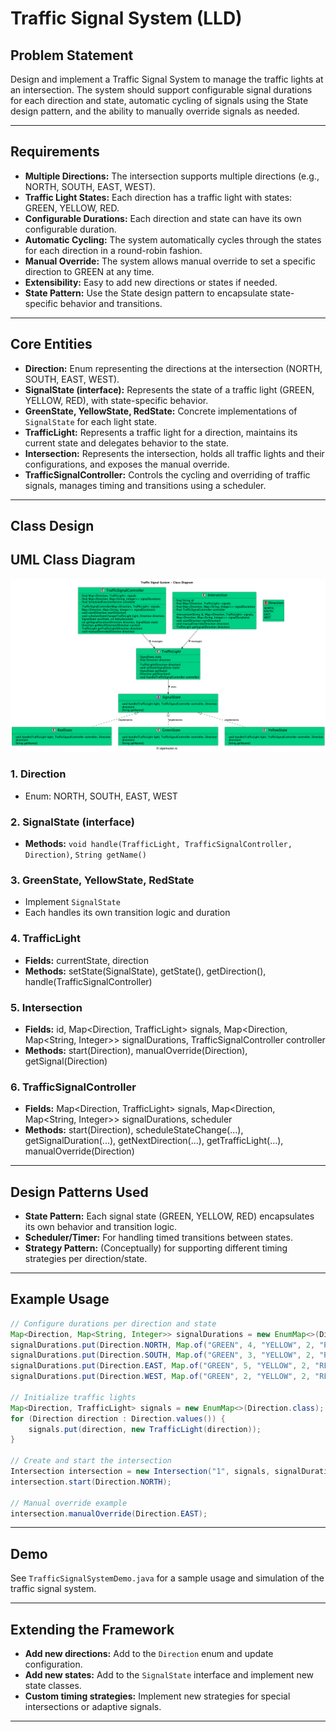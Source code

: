 # Traffic Signal System (LLD)

## Problem Statement

Design and implement a Traffic Signal System to manage the traffic lights at an intersection. The system should support configurable signal durations for each direction and state, automatic cycling of signals using the State design pattern, and the ability to manually override signals as needed.

---

## Requirements

- **Multiple Directions:** The intersection supports multiple directions (e.g., NORTH, SOUTH, EAST, WEST).
- **Traffic Light States:** Each direction has a traffic light with states: GREEN, YELLOW, RED.
- **Configurable Durations:** Each direction and state can have its own configurable duration.
- **Automatic Cycling:** The system automatically cycles through the states for each direction in a round-robin fashion.
- **Manual Override:** The system allows manual override to set a specific direction to GREEN at any time.
- **Extensibility:** Easy to add new directions or states if needed.
- **State Pattern:** Use the State design pattern to encapsulate state-specific behavior and transitions.

---

## Core Entities

- **Direction:** Enum representing the directions at the intersection (NORTH, SOUTH, EAST, WEST).
- **SignalState (interface):** Represents the state of a traffic light (GREEN, YELLOW, RED), with state-specific behavior.
- **GreenState, YellowState, RedState:** Concrete implementations of `SignalState` for each light state.
- **TrafficLight:** Represents a traffic light for a direction, maintains its current state and delegates behavior to the state.
- **Intersection:** Represents the intersection, holds all traffic lights and their configurations, and exposes the manual override.
- **TrafficSignalController:** Controls the cycling and overriding of traffic signals, manages timing and transitions using a scheduler.

---

## Class Design

## UML Class Diagram

![](../uml-diagrams/class-diagrams/trafficsignalsystem-class-diagram.png)

### 1. Direction
- Enum: NORTH, SOUTH, EAST, WEST

### 2. SignalState (interface)
- **Methods:** `void handle(TrafficLight, TrafficSignalController, Direction)`, `String getName()`

### 3. GreenState, YellowState, RedState
- Implement `SignalState`
- Each handles its own transition logic and duration

### 4. TrafficLight
- **Fields:** currentState, direction
- **Methods:** setState(SignalState), getState(), getDirection(), handle(TrafficSignalController)

### 5. Intersection
- **Fields:** id, Map<Direction, TrafficLight> signals, Map<Direction, Map<String, Integer>> signalDurations, TrafficSignalController controller
- **Methods:** start(Direction), manualOverride(Direction), getSignal(Direction)

### 6. TrafficSignalController
- **Fields:** Map<Direction, TrafficLight> signals, Map<Direction, Map<String, Integer>> signalDurations, scheduler
- **Methods:** start(Direction), scheduleStateChange(...), getSignalDuration(...), getNextDirection(...), getTrafficLight(...), manualOverride(Direction)

---

## Design Patterns Used

- **State Pattern:** Each signal state (GREEN, YELLOW, RED) encapsulates its own behavior and transition logic.
- **Scheduler/Timer:** For handling timed transitions between states.
- **Strategy Pattern:** (Conceptually) for supporting different timing strategies per direction/state.

---

## Example Usage

```java
// Configure durations per direction and state
Map<Direction, Map<String, Integer>> signalDurations = new EnumMap<>(Direction.class);
signalDurations.put(Direction.NORTH, Map.of("GREEN", 4, "YELLOW", 2, "RED", 3));
signalDurations.put(Direction.SOUTH, Map.of("GREEN", 3, "YELLOW", 2, "RED", 4));
signalDurations.put(Direction.EAST, Map.of("GREEN", 5, "YELLOW", 2, "RED", 3));
signalDurations.put(Direction.WEST, Map.of("GREEN", 2, "YELLOW", 2, "RED", 5));

// Initialize traffic lights
Map<Direction, TrafficLight> signals = new EnumMap<>(Direction.class);
for (Direction direction : Direction.values()) {
    signals.put(direction, new TrafficLight(direction));
}

// Create and start the intersection
Intersection intersection = new Intersection("1", signals, signalDurations);
intersection.start(Direction.NORTH);

// Manual override example
intersection.manualOverride(Direction.EAST);
```

---

## Demo

See `TrafficSignalSystemDemo.java` for a sample usage and simulation of the traffic signal system.

---

## Extending the Framework

- **Add new directions:** Add to the `Direction` enum and update configuration.
- **Add new states:** Add to the `SignalState` interface and implement new state classes.
- **Custom timing strategies:** Implement new strategies for special intersections or adaptive signals.

---